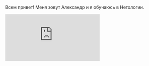 Всем привет!
Меня зовут Александр и я обучаюсь в Нетологии.

![Гепард][def]

[def]: https://www.kartinki24.ru/kartinki/gepardy/14143-gepard-krasivaya-hischnaya-koshka.html